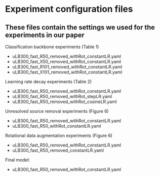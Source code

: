 # Experiment configuration files
## These files contain the settings we used for the experiments in our paper

Classification backbone experiments (Table 1)
* uLB300_fast_R50_removed_withRot_constantLR.yaml
* uLB300_fast_X50_removed_withRot_constantLR.yaml
* uLB300_fast_R101_removed_withRot_constantLR.yaml
* uLB300_fast_X101_removed_withRot_constantLR.yaml

Learning rate decay experiments (Table 2)
* uLB300_fast_R50_removed_withRot_constantLR.yaml
* uLB300_fast_R50_removed_withRot_stepLR.yaml
* uLB300_fast_R50_removed_withRot_cosineLR.yaml

Unresolved source removal experiments (Figure 6)
* uLB300_fast_R50_removed_withRot_constantLR.yaml
* uLB300_fast_R50_withRot_constantLR.yaml

Rotational data augmentation experiments (Figure 6)
* uLB300_fast_R50_removed_withRot_constantLR.yaml
* uLB300_fast_R50_removed_constantLR.yaml

Final model:
* uLB300_fast_R50_removed_withRot_constantLR.yaml
